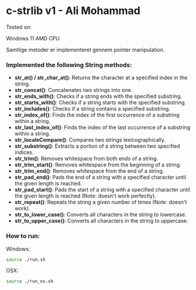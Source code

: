 # c-strlib v1 - Ali Mohammad

Tested on:

Windows 11
AMD CPU

Samtlige metoder er implementeret gennem pointer manipulation.

### Implemented the following String methods:

- **str_at() / str_char_at()**: Returns the character at a specified index in the string.
- **str_concat()**: Concatenates two strings into one.
- **str_ends_with()**: Checks if a string ends with the specified substring.
- **str_starts_with()**: Checks if a string starts with the specified substring.
- **str_includes()**: Checks if a string contains a specified substring.
- **str_index_of()**: Finds the index of the first occurrence of a substring within a string.
- **str_last_index_of()**: Finds the index of the last occurrence of a substring within a string.
- **str_localeCompare()**: Compares two strings lexicographically.
- **str_substring()**: Extracts a portion of a string between two specified indices.
- **str_trim()**: Removes whitespace from both ends of a string.
- **str_trim_start()**: Removes whitespace from the beginning of a string.
- **str_trim_end()**: Removes whitespace from the end of a string.
- **str_pad_end()**: Pads the end of a string with a specified character until the given length is reached.
- **str_pad_start()**: Pads the start of a string with a specified character until the given length is reached (Note: doesn't work perfectly).
- **str_repeat()**: Repeats the string a given number of times (Note: doesn't work).
- **str_to_lower_case()**: Converts all characters in the string to lowercase.
- **str_to_upper_case()**: Converts all characters in the string to uppercase.

### How to run:

Windows: 
```bash
source ./run.sh
```

OSX:
```bash
source ./run_os.sh
```
